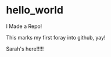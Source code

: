 hello_world
===========

I Made a Repo!

This marks my first foray into github, yay!

Sarah's here!!!!!
